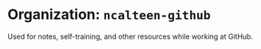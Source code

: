 # Organization: `ncalteen-github`

Used for notes, self-training, and other resources while working at GitHub.
